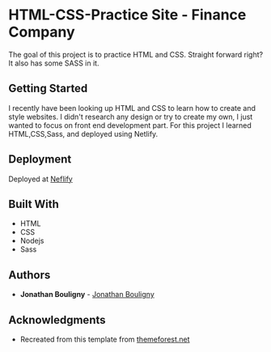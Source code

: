 # HTML-CSS-Practice Site - Finance Company

The goal of this project is to practice HTML and CSS. Straight forward right? It also has some SASS in it.

## Getting Started
I recently have been looking up HTML and CSS to learn how to create and style websites. I didn't research any design or try to create my own, I just wanted to focus on front end development part. For this project I learned HTML,CSS,Sass, and deployed using Netlify.

## Deployment

Deployed at [Neflify](https://youthful-knuth-60fdf3.netlify.com)

## Built With

* HTML
* CSS
* Nodejs
* Sass

## Authors

* **Jonathan Bouligny** - [Jonathan Bouligny](https://github.com/JonathanBouligny)

## Acknowledgments

* Recreated from this template from [themeforest.net](https://preview.themeforest.net/item/financity-business-financial-wordpress-theme/full_screen_preview/20757434)
